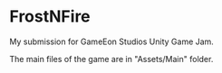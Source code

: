# FrostNFire
My submission for GameEon Studios Unity Game Jam.


The main files of the game are in "Assets/Main" folder.
